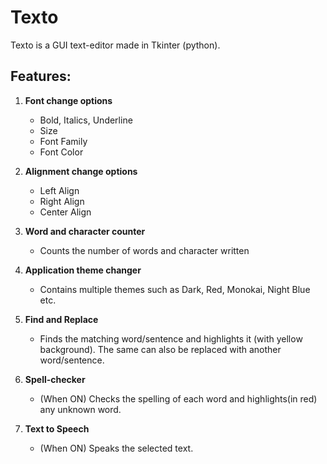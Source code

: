 # Texto
Texto is a GUI text-editor made in Tkinter (python).

## Features:
1. **Font change options**
    * Bold, Italics, Underline
    * Size
    * Font Family
    * Font Color
    
1. **Alignment change options**
    * Left Align
    * Right Align
    * Center Align
1. **Word and character counter**
    * Counts the number of words and character written
    
1. **Application theme changer**
    * Contains multiple themes such as Dark, Red, Monokai, Night Blue etc.

1. **Find and Replace**
    * Finds the matching word/sentence and highlights it (with yellow background). The same can also be replaced with another word/sentence.

1. **Spell-checker**
    * (When ON) Checks the spelling of each word and highlights(in red) any unknown word.

1. **Text to Speech**
    * (When ON) Speaks the selected text.
    
